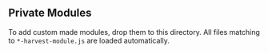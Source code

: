 ## Private Modules

To add custom made modules, drop them to this directory. All files matching to
`*-harvest-module.js` are loaded automatically.
